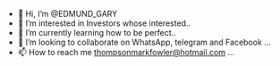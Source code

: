 - 👋 Hi, I’m @EDMUND_GARY
- 👀 I’m interested in Investors whose interested..
- 🌱 I’m currently learning how to be perfect..
- 💞️ I’m looking to collaborate on WhatsApp, telegram and Facebook ...
- 📫 How to reach me thompsonmarkfowler@hotmail.com ...

<!---
EDMUND_GARY/EDMUND_GARY is a ✨ special ✨ repository because its `README.md` (this file) appears on your GitHub profile.
You can click the Preview link to take a look at your changes.
--->
